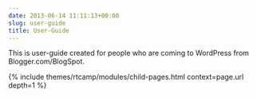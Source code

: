 ```yaml
---
date: 2013-06-14 11:11:13+00:00
slug: user-guide
title: User-Guide
---
```


This is user-guide created for people who are coming to WordPress from Blogger.com/BlogSpot.

{% include themes/rtcamp/modules/child-pages.html context=page.url depth=1 %}
